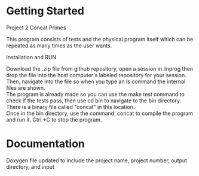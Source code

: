 Getting Started
===============

Project 2 Concat Primes

This program consists of tests and the physical program itself which can be repeated as many times as the user wants.


Installation and RUN

Download the .zip file from github repository, open a session in linprog then drop the file into the host computer's labeled repository for your session.  
Then, navigate into the file so when you type an ls command the internal files are shown.  
The program is already made so you can use the make test command to check if the tests pass, then use cd bin to navigate to the bin directory.  
There is a binary file called "concat" in this location.  
Once in the bin directory, use the command: concat to compile the program and run it.  Ctrl +C to stop the program.

Documentation
=============

Doxygen file updated to include the project name, project number, output directory, and input
